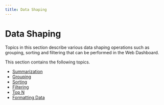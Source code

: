 ```yaml
---
title: Data Shaping
---
```

# Data Shaping
Topics in this section describe various data shaping operations such as grouping, sorting and filtering that can be performed in the Web Dashboard.

This section contains the following topics.
* [Summarization](data-shaping/summarization.md)
* [Grouping](data-shaping/grouping.md)
* [Sorting](data-shaping/sorting.md)
* [Filtering](data-shaping/filtering.md)
* [Top N](data-shaping/top-n.md)
* [Formatting Data](data-shaping/formatting-data.md)